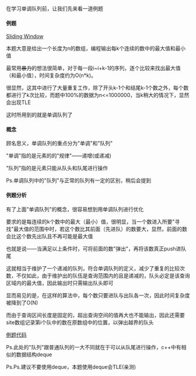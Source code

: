 在学习单调队列前，让我们先来看一道例题

#### 例题

[Sliding Window](http://poj.org/problem?id=2823)

本题大意是给出一个长度为n的数组，编程输出每k个连续的数中的最大值和最小值

最常用~~暴力~~的想法很简单，对于每一段i~i+k-1的序列，逐个比较来找出最大值（和最小值），时间复杂度约为O(n*k)。

很显然，这其中进行了大量重复工作，除了开头k-1个和结尾k-1个数之外，每个数都进行了k次比较，而题中100%的数据为n<=1000000，当k稍大的情况下，显然会出现TLE

这时所用到的就是单调队列了

#### 概念

顾名思义，单调队列的重点分为"单调"和"队列"

"单调"指的是元素的的"规律"——递增(或递减)

"队列"指的是元素只能从队头和队尾进行操作

Ps.单调队列中的"队列"与正常的队列有一定的区别，稍后会提到

#### 例题分析

有了上面"单调队列"的概念，很容易想到用单调队列进行优化

要求的是每连续的k个数中的最大（最小）值，很明显，当一个数进入所要"寻找"最大值的范围中时，若这个数比其前面（先进队）的数要大，显然，前面的数会比这个数先出队且不再可能是最大值

也就是说——当满足以上条件时，可将前面的数"弹出"，再将该数真正push进队尾

这就相当于维护了一个递减的队列，符合单调队列的定义，减少了重复的比较次数，不仅如此，由于维护出的队伍是查询范围内的且是递减的，队头必定是该查询区域内的最大值，因此输出时只需输出队头即可

显而易见的是，在这样的算法中，每个数只要进队与出队各一次，因此时间复杂度被降到了O(N)

而由于查询区间长度是固定的，超出查询空间的值再大也不能输出，因此还需要site数组记录第i个队中的数在原数组中的位置，以弹出越界的队头

[例题代码](https://www.luogu.org/paste/dze1lw3b)

Ps.此处的"队列"跟普通队列的一大不同就在于可以从队尾进行操作，c++中有相似的数据结构deque

Ps.Ps.建议不要使用deque，本题使用deque会TLE(亲测)

